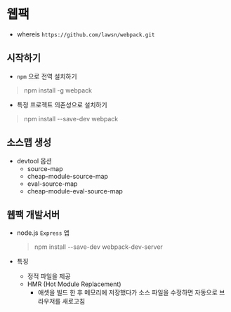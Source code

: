 웹팩
========

- whereis `` https://github.com/lawsn/webpack.git ``

시작하기
-----------

- ``npm`` 으로 전역 설치하기
> npm install -g webpack

- 특정 프로젝트 의존성으로 설치하기
> npm install --save-dev webpack

소스맵 생성
---------------

- devtool 옵션
  + source-map
  + cheap-module-source-map
  + eval-source-map
  + cheap-module-eval-source-map


웹팩 개발서버
---------------
- node.js `` Express `` 앱
  > npm install --save-dev webpack-dev-server


- 특징
  + 정적 파일을 제공
  + HMR (Hot Module Replacement)
    * 애셋을 빌드 한 후 메모리에 저장했다가 소스 파일을 수정하면 자동으로 브라우저를 새로고침
